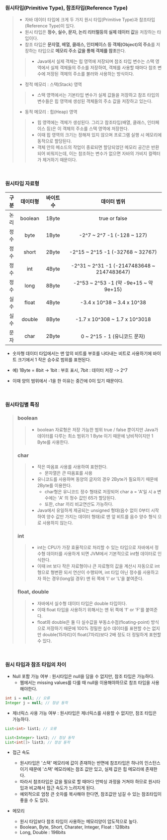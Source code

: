 ### 원시타입(Primitive Type), 참조타입(Reference Type)
> + 자바 데이터 타입에 크게 두 가지 원시 타입(Primitive Type)과 참조타입(Reference Type)이 있다. 
> + 원시 타입은 **정수, 실수, 문자, 논리 리터럴등의 실제 데이터 값**을 저장하는 타입이다.
> + 참조 타입은 **문자열, 배열, 클래스, 인터페이스 등 객체(Object)의 주소**를 저장하는 타입으로 **메모리 주소 값을 통해 객체를 참조**한다.
> >   + Java에서 실제 객체는 힙 영역에 저장되며 참조 타입 변수는 스택 영역에서 실제 객체들의 주소를 저장하여, 객체를 사용할 때마다 참조 변수에 저장된 객체의 주소를 불러와 사용하는 방식이다.
> + 정적 메모리 : 스택(Stack) 영역
> >   + 스택 영역에서는 기본타입 변수가 실제 값들을 저장하고 참조 타입의 변수들은 힙 영역에 생성된 객체들의 주소 값을 저장하고 있는다.
> + 동적 메모리 : 힙(Heap) 영역
> >   + 힙 영역에는 객체가 생성된다. 그리고 참조타입(배열, 클래스, 인터페이스 등)은 이 객체의 주소를 스택 영역에 저장한다.
> >   + 이때 힙 영역의 크기는 정해져 있지 않으며 프로그램 실행 시 메모리에 동적으로 할당된다.
> >   + 객체 안의 메소드의 작업이 종료되면 할당되었던 메모리 공간은 반환되어 비워지는데, 이는 참조하는 변수가 없으면 자바의 가비지 컬렉터가 제거하기 때문이다.

<br/>

### 원시타입 자료형
|구분|데이터형|바이트 수|데이터 범위|
|:---:|:---:|:---:|:---:|
|논리|boolean|1Byte|true or false|
|정수|byte|1Byte| -2^7 ~ 2^7 -1 (-128 ~ 127) |
|정수|short|2Byte| -2^15 ~ 2^15 -1 (-32768 ~ 32767) |
|정수|int|4Byte| -2^31 ~ 2^31 -1 (-2147483648 ~ 2147483647) |
|정수|long|8Byte| -2^53 ~ 2^53 -1 (약 -9e+15 ~ 약 9e+15) |
|실수|float|4Byte| -3.4 x 10^38 ~ 3.4 x 10^38 |
|실수|double|8Byte| -1.7 x 10^308 ~ 1.7 x 10^3018 |
|문자|char|2Byte| 0 ~ 2^15 - 1 (유니코드 문자) |
+ 숫자형 데이터 타입에서는 맨 앞의 비트를 부호를 나타내는 비트로 사용하기에 바이트 크기에서 1 작은 승수로 범위를 표현된다.
 - 예) 1Byte = 8bit -> 1bit : 부호 표시, 7bit : 데이터 저장 -> 2^7
+ 이때 양의 범위에서 -1을 한 이유는 중간에 0이 있기 때문이다.

<br/>

### 원시타입별 특징
> ### boolean
> > + boolean 자료형은 저장 가능한 범위 true / false 뿐이지만 Java가 데이터를 다루는 최소 범위가 1 Byte 이기 때문에 낭비적이지만 1 Byte를 사용한다.
> 
> ### char
> > + 작은 따옴표 사용를 사용하여 표현한다.
> >   + 문자열은 큰 따옴표를 사용
> > + 유니코드를 사용하며 동양의 글자의 경우 2Byte가 필요하기 때문에 2Byte를 이용한다.
> >   + char형은 유니코드 정수 형태로 저장되어 char a = 'A'일 시 a 변수에는 'A' 의 정수 값인 65가 할당된다.
> >   + 또한, char 끼리 비교연산도 가능하다.
> > + Java에서 유일하게 제공되는 unsigned 형태(음수 없이 0부터 시작하여 양수 값만 가지는 데이터 형태)로 맨 앞 비트를 음수 양수 형식 으로 사용하지 않는다.
> 
> ### int
> > + int는 CPU가 가장 효율적으로 처리할 수 있는 타입으로 자바에서 정수형 데이터를 사용하게 되면 JVM에서 기본적으로 int형 데이터로 인식한다.
> > + 이때 int 보다 작은 자료형이나 큰 자료형의 값을 계산시 자동으로 int형으로 형변환 되서 연산이 수행되며, int 타입 아닌 정수를 사용하고자 하는 경우(long일 경우) 맨 뒤 쪽에 'l' or 'L'을 붙여준다.
>
> ### float, double
> > + 자바에서 실수형 데이터 타입은 double 타입이다.
> > + 이때 float 타입을 사용하기 위해서는 맨 뒤 쪽에 'f' or 'F'를 붙여준다.
> > + float와 double은 둘 다 실수값을 부동소수점(floating-point) 방식으로 저장하기 때문에 100% 정밀한 실수 데이터를 표현할 수는 없지만 double(15자리)이 float(7자리)보다 2배 정도 더 정밀하게 표현할 수 있다.

<br/>

### 원시 타입과 참조 타입의 차이
+ Null 포함 가능 여부 : 원시타입은 null을 담을 수 없지만, 참조 타입은 가능하다.
  + 웹에서는 missing values를 다룰 때 null을 이용해야하므로 참조 타입을 사용해야한다.
```Java
int i = null; // 오류
Integer j = null; // 정상 동작
```

+ 제너릭스 사용 가능 여부 : 원시타입은 제너릭스를 사용할 수 없지만, 참조 타입은 가능하다.
```Java
List<int> list1; // 오류

List<Integer> list2; // 정상 동작
List<int[]> list3; // 정상 동작
```

+ 접근 속도
  + 원시타입은 '스택' 메모리에 값이 존재하는 반면에 참조타입은 하나의 인스턴스이기 때문에 '스택' 메모리에는 참조 값만 있고, 실제 값은 힙 메모리에 존재한다.
  + 따라서 참조타입은 값을 필요로 할 때마다 언박싱 과정을 거쳐야 하므로 원시타입과 비교해서 접근 속도가 느려지게 된다.
  + 예외적으로 엄청 큰 숫자를 복사해야 한다면, 참조값만 넘길 수 있는 참조타입이 좋을 수 도 있다.

+ 메모리
  + 원시 타입보다 참조 타입이 사용하는 메모리양이 압도적으로 높다.
  + Boolean, Byte, Short, Charater, Integer, Float : 128bits
  + Long, Double : 196bits
